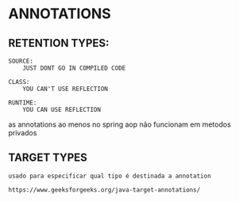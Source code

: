 
# ANNOTATIONS

## RETENTION TYPES:
    
    SOURCE:
        JUST DONT GO IN COMPILED CODE

    CLASS: 
        YOU CAN'T USE REFLECTION

    RUNTIME: 
        YOU CAN USE REFLECTION

as annotations ao menos no spring aop não funcionam em metodos privados

## TARGET TYPES

    usado para especificar qual tipo é destinada a annotation

    https://www.geeksforgeeks.org/java-target-annotations/